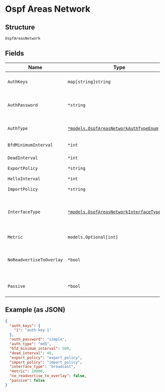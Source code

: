
# Ospf Areas Network

## Structure

`OspfAreasNetwork`

## Fields

| Name | Type | Tags | Description |
|  --- | --- | --- | --- |
| `AuthKeys` | `map[string]string` | Optional | if `auth_type`==`md5`. Property key is the key number |
| `AuthPassword` | `*string` | Optional | if `auth_type`==`password`, the password, max length is 8 |
| `AuthType` | [`*models.OspfAreasNetworkAuthTypeEnum`](../../doc/models/ospf-areas-network-auth-type-enum.md) | Optional | auth type. enum: `md5`, `none`, `password`<br>**Default**: `"none"` |
| `BfdMinimumInterval` | `*int` | Optional | **Constraints**: `>= 1`, `<= 255000` |
| `DeadInterval` | `*int` | Optional | **Constraints**: `>= 1`, `<= 65535` |
| `ExportPolicy` | `*string` | Optional | - |
| `HelloInterval` | `*int` | Optional | **Constraints**: `>= 1`, `<= 255` |
| `ImportPolicy` | `*string` | Optional | - |
| `InterfaceType` | [`*models.OspfAreasNetworkInterfaceTypeEnum`](../../doc/models/ospf-areas-network-interface-type-enum.md) | Optional | interface type (nbma = non-broadcast multi-access). enum: `broadcast`, `nbma`, `p2mp`, `p2p`<br>**Default**: `"broadcast"` |
| `Metric` | `models.Optional[int]` | Optional | **Constraints**: `>= 1`, `<= 65535` |
| `NoReadvertiseToOverlay` | `*bool` | Optional | by default, we'll re-advertise all learned OSPF routes toward overlay<br>**Default**: `false` |
| `Passive` | `*bool` | Optional | whether to send OSPF-Hello<br>**Default**: `false` |

## Example (as JSON)

```json
{
  "auth_keys": {
    "1": "auth-key-1"
  },
  "auth_password": "simple",
  "auth_type": "md5",
  "bfd_minimum_interval": 500,
  "dead_interval": 40,
  "export_policy": "export_policy",
  "import_policy": "import_policy",
  "interface_type": "broadcast",
  "metric": 10000,
  "no_readvertise_to_overlay": false,
  "passive": false
}
```

